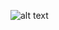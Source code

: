 ![alt text]([http://url/to/img.png](https://github.com/NobleAmanfo/NikeCloneApp/assets/67824486/d0e38e74-1010-4279-82f1-9459e40292a1))
